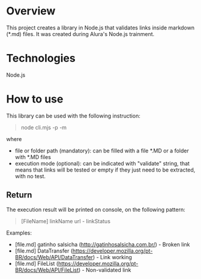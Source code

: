 # Overview
This project creates a library in Node.js that validates links inside markdown (*.md) files.
It was created during Alura's Node.js trainment.

# Technologies
Node.js

# How to use
This library can be used with the following instruction:

> node cli.mjs -p <file or folder path> -m <execution mode>

where
* file or folder path (mandatory): can be filled with a file *.MD or a folder with *.MD files
* execution mode (optional): can be indicated with "validate" string, that means that links will be tested or empty if they just need to be extracted, with no test.

## Return
The execution result will be printed on console, on the following pattern:

> [FileName] linkName url - linkStatus

Examples:
* [file.md] gatinho salsicha (http://gatinhosalsicha.com.br/) - Broken link
* [file.md] DataTransfer (https://developer.mozilla.org/pt-BR/docs/Web/API/DataTransfer) - Link working
* [file.md] FileList (https://developer.mozilla.org/pt-BR/docs/Web/API/FileList) - Non-validated link